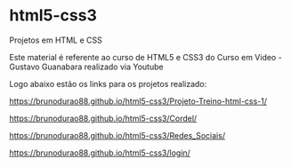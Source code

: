 # html5-css3
 Projetos em HTML e CSS

 Este material é referente ao curso de HTML5 e CSS3 do Curso em Video - Gustavo Guanabara realizado via Youtube

 Logo abaixo estão os links para os projetos realizado:

 https://brunodurao88.github.io/html5-css3/Projeto-Treino-html-css-1/

 https://brunodurao88.github.io/html5-css3/Cordel/
 
 https://brunodurao88.github.io/html5-css3/Redes_Sociais/
 
https://brunodurao88.github.io/html5-css3/login/
